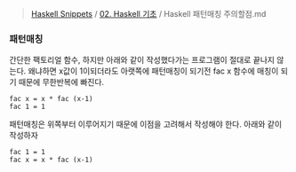 > [Haskell Snippets](../README.md) / [02. Haskell 기초](README.md) / Haskell 패턴매칭 주의할점.md
### 패턴매칭
간단한 팩토리얼 함수, 하지만 아래와 같이 작성했다가는 프로그램이 절대로 끝나지 않는다. 왜냐하면 x값이 1이되더라도 아랫쪽에 패턴매칭이 되기전 fac x 함수에 매칭이 되기 때문에 무한반복에 빠진다.
```
fac x = x * fac (x-1)
fac 1 = 1
```
패턴매칭은 위쪽부터 이루어지기 때문에 이점을 고려해서 작성해야 한다. 아래와 같이 작성하자
```
fac 1 = 1
fac x = x * fac (x-1)
```